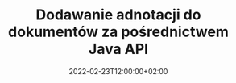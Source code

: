 ---
############################# Static ############################
layout: "product"
date: 2022-02-23T12:00:00+02:00
draft: false

product: "Annotation"
product_tag: "annotation"
platform: "Java"
platform_tag: "java"

############################# Head ############################
head_title: "Interfejs API adnotacji dokumentów Java | Przeglądaj i dodawaj adnotacje do obrazów PDF Word Excel PPTX"
head_description: "Interfejs API adnotacji dokumentów Java. Przeglądaj, oznaczaj, komentuj i dodawaj adnotacje w formatach PDF Word DOCX, Excel XLSX, PPTX, EML EMLX, VSS VSD, OTP, CAD i plików graficznych."

############################# Header ##########################
title: "Dodawanie adnotacji do dokumentów za pośrednictwem Java API"
description: "Twórz aplikacje Java z możliwością przeglądania i opisywania plików PDF, HTML, MS Office i innych formatów dokumentów bez instalowania zewnętrznego oprogramowania."
button:
    enable: true
    icon: "fas fa-arrow-down"
    label: "Pobierz darmową wersję próbną"
    link: "https://downloads.groupdocs.com/annotation/java"

############################# SubMenu #########################
submenu:
    enable: true
    
    left:
        img_alt: "GroupDocs.Annotation for Java"
        image: "https://www.groupdocs.cloud/templates/groupdocs/images/product-logos/groupdocs-annotation-java.png"
        product: "GroupDocs.Annotation"
        platform: "Java"

    middle:
        button:
            # button loop
            - link: "#features"
              text: "Cechy"

            # button loop
            - link: "https://products.groupdocs.app/annotation"
              text: "Demo na żywo"

            # button loop
            - link: "https://purchase.groupdocs.com/pricing/annotation/java"
              text: "cennik"

    right:
        link_download: "https://downloads.groupdocs.com/annotation"
        link_learn: "https://docs.groupdocs.com/annotation/java/"
        link_buy: "https://purchase.groupdocs.com"

############################# Overview ############################
overview:
    enable: true
    content: |
      GroupDocs.Annotation Java API to produkt umożliwiający pracę z adnotacjami w dokumentach na różnych platformach i systemach operacyjnych, takich jak Android, MacOS, Linux, Windows. GroupDocs.Annotation zapewnia bibliotekę z prostym API, które daje wiele korzyści: na przykład, jeśli chcesz zachować poufność danych lub wybrać moc potrzebną do pracy z biblioteką lub częściowo zmienić pracę za pomocą adnotacji, biblioteka jest bardzo lekki i elastyczny.

      GroupDocs.Annotation for Java API umożliwia pracę z różnymi typami adnotacji, w tym: tekst, polilinia, obszar, podkreślenie, punkt, znak wodny, strzałka, elipsa, zamiana tekstu, odległość, pole tekstowe, redakcja zasobów itp. Obsługuje większość popularne formaty dokumentów, takie jak: PDF, HTML, Microsoft Office Word, arkusze kalkulacyjne Excel, prezentacje PowerPoint, Visio, e-maile Outlook, obrazy, metapliki, rysunki CAD i różne inne formaty. Interfejs API umożliwia pobieranie miniatur stron dokumentów oraz obsługuje importowanie i eksportowanie adnotacji do i z plików PDF.

      Korzystając z biblioteki, możesz [dodać](/annotation/java/bmp/), [edytować](/annotation/java/bmp/), [wyodrębnić](/annotation/java/bmp/) i [usunąć](/annotation /java/bmp/) adnotacje z dokumentów, obracanie dokumentów, zmiana miniaturek, a to nie jest pełna lista wszystkich możliwości. Oferuje również kompleksowy zestaw obiektów danych do dostosowywania właściwości adnotacji zgodnie z wymaganiami we wszystkich obsługiwanych formatach dokumentów.

      Praca z GroupDocs.Annotation for Java API jest bardzo prosta i składa się z kilku podstawowych kroków. Najpierw musisz skonfigurować licencję, a następnie wybrać plik, z którym chcesz pracować, a następnie manipulować adnotacjami dokumentu (usuń/edytuj/wyodrębnij/usuń) i zapisz wynik. Aby uzyskać więcej informacji, zobacz [dokumentację] produktu (https://docs.groupdocs.com/annotation/java/getting-started/) lub nasze [przykłady] (https://github.com/groupdocs-annotation/GroupDocs.Annotation -for-Java).
      
      GroupDocs.Annotation jest regularnie aktualizowany i zapewnia wsparcie dla swoich klientów, zawsze możesz zadać nam pytanie, przesłać swoje pomysły lub powiedzieć nam o swoich potrzebach dotyczących czegoś nowego, a my chętnie wdrożymy to w naszych nowych wersjach.
    tabs:
      enable: true
      
      ## TAB ONE ##
      tab_one:
        description: |
          Poniżej znajduje się omówienie GroupDocs.Annotation dla języka Java:
      
        right:
          enable: true
          icon: "fab fa-html5"
          title:  Przegląd
          content: |
            * Dodaj adnotacje
            * Eksportuj adnotacje 
            * Importuj adnotacje
            * Komentarze oparte na odpowiedziach
            * Zgodność adnotacji
      
      ## TAB TWO ##
      tab_two:
        description: |
          GroupDocs.Annotation for Java obsługuje wszystkie popularne [formaty plików dokumentów](https://docs.groupdocs.com/annotation/java/supported-document-formats/), w tym: Microsoft Office, PDF, obrazy i wiele innych.

        left:
          enable: true
          table:
            # table loop
            - title: "Microsoft Office Formats"
              content: |
                * **Word**: [DOC](/annotation/java/doc/), [DOCX](/annotation/java/docx/), [DOCM](/annotation/java/docm/), [DOT](/annotation/java/dot/), [DOTX](/annotation/java/dotx/), [RTF](/annotation/java/rtf/)
                * **Excel**: [XLS](/annotation/java/xls/), [XLSX](/annotation/java/xlsx/), [XLSB](/annotation/java/xlsb/), [XLSM](/annotation/java/xlsm/)
                * **PowerPoint**: [PPT](/annotation/java/ppt/), [PPTX](/annotation/java/pptx/), [PPS](/annotation/java/pps/), [PPSX](/annotation/java/ppsx/), [POTM](/annotation/java/potm/), [POTX](/annotation/java/potx/), [PPSM](/annotation/java/ppsm/), [PPTM](/annotation/java/pptm/), [WMF](/annotation/java/wmf/), [EMF](/annotation/java/emf/)
                * **Outlook**: [EML](/annotation/java/eml/), [EMLX](/annotation/java/emlx/), [MSG](/annotation/java/msg/)
                * **Visio**: [VSS](/annotation/java/vss/), [VST](/annotation/java/vst/), [VSD](/annotation/java/vsd/), [VSDX](/annotation/java/vsdx/), [VSX](/annotation/java/vsx/)

        right:
          enable: true
          table:
            # table loop
            - title: "Other Formats"
              content: |
                * **Portable**: [PDF](/annotation/java/pdf/) (PDF/A-1a, PDF/A-1b, PDF/A-2a)
                * **OpenDocument**: [ODT](/annotation/java/odt/), [ODS](/annotation/java/ods/), [ODP](/annotation/java/odp/)
                * **Images**: [BMP](/annotation/java/bmp/), [JPG](/annotation/java/jpg/), [JPEG](/annotation/java/jpeg/), [TIFF](/annotation/java/tiff/), [TIF](/annotation/java/tif/), [PNG](/annotation/java/png/), [GIF](/annotation/java/gif/), [DCM](/annotation/java/dcm/), [DICOM](/annotation/java/dicom/)
                * **AutoCAD**: [DWG](/annotation/java/dwg/), [DXF](/annotation/java/dxf/), [CAD](/annotation/java/cad/)
                * **Other**: [HTM](/annotation/java/htm/), [HTML](/annotation/java/html/), [CSV](/annotation/java/csv/), [DJVU](/annotation/java/djvu/), [OTP](/annotation/java/otp/), [OTT](/annotation/java/ott/)

      ## TAB THREE ##
      tab_three:
        description: |
          GroupDocs.Annotation for Java obsługuje następujące systemy operacyjne, frameworki i menedżery pakietów:
        
        left:
          enable: true
          table:
            # table loop
            - icon: "fab fa-windows"
              title:  System operacyjny
              content: |
                * Microsoft Windows Desktop
                * Microsoft Windows Server
                * Linux
                * MacOS

            # table loop
            - icon: "fas fa-code"
              title:  Obsługiwane frameworki
              content: |
                * Java 7 (1.7) and above

        right:
          enable: true
          table:
            # table loop
            - icon: "fas fa-cogs"
              title:  Środowiska programistyczne
              content: |
                * NetBeans
                * IntelliJ IDEA
                * Eclipse

            # table loop
            - icon: "fas fa-tools"
              title:  Narzędzie do automatyzacji budowania
              content: |
                * Maven

############################# Features ############################
features:
    enable: true
    title: GroupDocs.Annotation dla funkcji Java

    feature:
      # feature loop
      - icon: "fas fa-copy"
        link: "https://docs.groupdocs.com/annotation/java/add-area-annotation/"
        content: Dodaj adnotację obszaru w dokumencie i łącz proste i zagnieżdżone komentarze

      # feature loop
      - icon: "fas fa-eye"
        link: "https://docs.groupdocs.com/annotation/java/add-arrow-annotation/"
        content: Wskaż określoną treść za pomocą adnotacji ze strzałkami

      # feature loop
      - icon: "fas fa-bolt"
        link: "https://docs.groupdocs.com/annotation/java/add-watermark-annotation/"
        content: Ustaw tekstowe znaki wodne w plikach PDF, slajdach, arkuszach programu Excel, obrazach i diagramach w pozycji pod kątem
      
      # feature loop
      - icon: "fas fa-file-powerpoint"
        link: "https://docs.groupdocs.com/annotation/java/add-point-annotation/"
        content: Dodaj wyskakujące komentarze do dowolnego miejsca w dokumencie za pomocą adnotacji punktowej

      # feature loop
      - icon: "fas fa-code"
        link: "https://docs.groupdocs.com/annotation/java/add-polyline-annotation/"
        content: Użyj adnotacji polilinii, aby połączyć sekwencję segmentów linii, segmentów łuku lub obu

      # feature loop
      - icon: "fas fa-cloud"
        link: "https://docs.groupdocs.com/annotation/java/add-ellipse-annotation/"
        content: Dodaj adnotację elipsy do plików PDF, dokumentów Word, arkuszy kalkulacyjnych, prezentacji, diagramów i obrazów

      # feature loop
      - icon: "fas fa-remove-format"
        link: "https://docs.groupdocs.com/annotation/java/add-watermark-annotation/"
        content: Dodaj znaki wodne pod kątem do plików PDF, PowerPoint, Excel, obrazów i diagramów

      # feature loop
      - icon: "fas fa-comment-slash"
        link: "https://docs.groupdocs.com/annotation/java/add-underline-annotation/"
        content: Pobierz współrzędne adnotacji tekstowych w obrazowej reprezentacji dokumentu

      # feature loop
      - icon: "fas fa-location-arrow"
        link: "https://docs.groupdocs.com/annotation/java/add-annotation-to-the-document/"
        content: Podkreśl, przekreśl lub zmodyfikuj określony tekst w dokumencie

      # feature loop
      - icon: "fas fa-border-all"
        link: "https://docs.groupdocs.com/annotation/java/add-annotation-to-the-document/"
        content: Dodaj stempel tekstowy lub znak wodny i pole tekstowe w dokumencie

      # feature loop
      - icon: "fas fa-wrench"
        link: "https://docs.groupdocs.com/annotation/java/add-point-annotation/"
        content: Importuj i eksportuj adnotacje w dokumentach Word i prezentacjach PowerPoint

      # feature loop
      - icon: "fas fa-columns"
        link: "https://docs.groupdocs.com/annotation/java/add-strikeout-annotation/"
        content: Adnotuj arkusze kalkulacyjne Excel za pomocą typów adnotacji Text, TextReplacement, Watermark i Resource Redaction

      # feature loop
      - icon: "fas fa-file-word"
        link: "https://docs.groupdocs.com/annotation/java/get-file-info/"
        content: Dodaj polilinię, przekreślenie, podkreślenie lub adnotacje tekstowe do prezentacji i slajdów programu PowerPoint

      # feature loop
      - icon: "fas fa-envelope"
        link: "https://docs.groupdocs.com/annotation/java/basic-usage/"
        content: Oznaczanie adnotacji punktowych w prezentacjach za pomocą współrzędnych X, Y

      # feature loop
      - icon: "fas fa-print"
        link: "https://docs.groupdocs.com/annotation/java/add-strikeout-annotation/"
        content: Dodaj przekreślenie, tekst, podkreślenie lub adnotacje polilinii do obrazów

      # feature loop
      - icon: "fas fa-file-archive"
        link: "https://docs.groupdocs.com/annotation/java/add-link-annotation/"
        content: Pobieraj informacje o dokumentach i obrazy do diagramów programu Visio, takich jak VSS i VSD
      
      # feature loop
      - icon: "fas fa-file-code"
        link: "https://docs.groupdocs.com/annotation/java/basic-usage/"
        content: Uzyskaj miniatury stron dokumentu i pracuj z wielostronicowymi plikami TIFF

      # feature loop
      - icon: "fas fa-file-excel"
        link: "https://docs.groupdocs.com/annotation/java/get-file-info/"
        content: Pobierz wszystkie adnotacje dokumentu za pomocą pojedynczego wywołania funkcji

      # feature loop
      - icon: "fas fa-heading"
        link: "https://docs.groupdocs.com/annotation/java/add-link-annotation/"
        content: Dodaj adnotacje linków do prezentacji PDF, Word i PowerPoint

      # feature loop
      - icon: "fas fa-project-diagram"
        link: "https://docs.groupdocs.com/annotation/java/add-point-annotation/"
        content: Obsługa analizowania ścieżki SVG dla plików PDF, Word, diagramów, slajdów i innych głównych formatów dokumentów

      # feature loop
      - icon: "fas fa-cube"
        link: "https://docs.groupdocs.com/annotation/java/technical-support/"
        content: Obsługa dodawania adnotacji znaku wodnego do dokumentów programu Word i czyszczenia w celu zastąpienia tekstu

      # feature loop
      - icon: "fab fa-uncharted"
        link: "https://docs.groupdocs.com/annotation/java/technical-support/"
        content: Obsługa przetwarzania kształtów w diagramach dla adnotacji tekstowych
  
      # feature loop
      - icon: "fab fa-uncharted"
        link: "https://docs.groupdocs.com/annotation/java/advanced-usage/"
        content: Oszczędzaj czas, buforując podglądy stron dokumentów w celu szybszego przetwarzania
  
      # feature loop
      - icon: "fab fa-uncharted"
        link: "https://docs.groupdocs.com/annotation/java/add-annotation-to-the-document/"
        content: Z łatwością dodawaj adnotacje do dokumentów programów Word, Excel i PowerPoint, nawet w starszych formatach

      # feature loop
      - icon: "fab fa-uncharted"
        link: "https://docs.groupdocs.com/annotation/java/add-distance-annotation/"
        content: Wyświetlaj podpisy adnotacji odległości dla programów Excel, PowerPoint i diagramów

############################# Support ############################
support:
    enable: true

############################# Solutions ############################
solutions:
    enable: true
    title: GroupDocs.Annotation oferuje interfejsy API przeglądania dokumentów dla innych popularnych środowisk programistycznych

    solution:
        # solution loop
        - img_alt: "GroupDocs.Annotation for .NET"
          image: "https://www.groupdocs.cloud/templates/groupdocs/images/product-logos/groupdocs-annotation-net.png"
          product: "GroupDocs.Annotation"
          platform: ".NET"
          link: "/annotation/net/"

############################# Back to top ###############################
back_to_top:
  enable: true
---